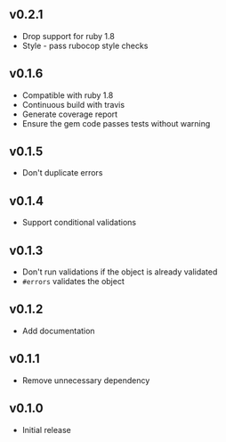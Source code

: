 v0.2.1
------

* Drop support for ruby 1.8
* Style - pass rubocop style checks

v0.1.6
------

* Compatible with ruby 1.8
* Continuous build with travis
* Generate coverage report
* Ensure the gem code passes tests without warning

v0.1.5
------

* Don't duplicate errors

v0.1.4
------

* Support conditional validations

v0.1.3
------

* Don't run validations if the object is already validated
* `#errors` validates the object

v0.1.2
------

* Add documentation

v0.1.1
------

* Remove unnecessary dependency

v0.1.0
------

* Initial release
